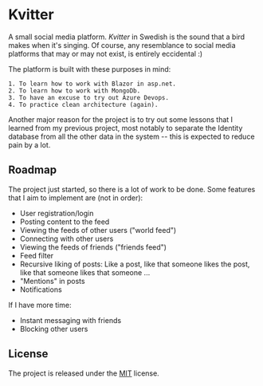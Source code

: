 
# Kvitter

A small social media platform. *Kvitter* in Swedish is the sound that a bird makes when it's singing. Of course, any resemblance to social media platforms that may or may not exist, is entirely eccidental :)

The platform is built with these purposes in mind:

    1. To learn how to work with Blazor in asp.net.
    2. To learn how to work with MongoDb.
    3. To have an excuse to try out Azure Devops.
    4. To practice clean architecture (again).

Another major reason for the project is to try out some lessons that I learned from my previous project, most notably to separate the Identity database from all the other data in the system -- this is expected to reduce pain by a lot.


  
## Roadmap

The project just started, so there is a lot of work to be done. Some features that I aim to implement are (not in order):

- User registration/login
- Posting content to the feed
- Viewing the feeds of other users ("world feed")
- Connecting with other users
- Viewing the feeds of friends ("friends feed")
- Feed filter
- Recursive liking of posts: Like a post, like that someone likes the post, like that someone likes that someone ...
- "Mentions" in posts
- Notifications

If I have more time:

- Instant messaging with friends
- Blocking other users



## License

The project is released under the [MIT](https://choosealicense.com/licenses/mit/) license.
